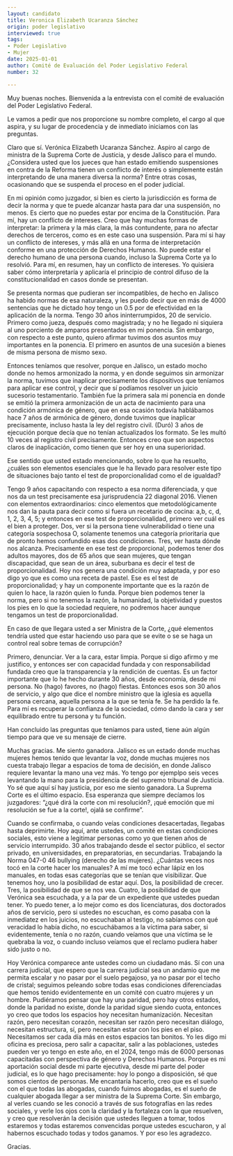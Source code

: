 ```yaml
---
layout: candidato
title: Veronica Elizabeth Ucaranza Sánchez
origin: poder legislativo
interviewed: true
tags:
- Poder Legislativo
- Mujer
date: 2025-01-01
author: Comité de Evaluación del Poder Legislativo Federal
number: 32

---
```


Muy buenas noches. Bienvenida a la entrevista con el comité de evaluación del Poder Legislativo Federal.

Le vamos a pedir que nos proporcione su nombre completo, el cargo al que aspira, y su lugar de procedencia y de inmediato iniciamos con las preguntas.

Claro que sí. Verónica Elizabeth Ucaranza Sánchez. Aspiro al cargo de ministra de la Suprema Corte de Justicia, y desde Jalisco para el mundo.¿Considera usted que los jueces que han estado emitiendo suspensiones en contra de la Reforma tienen un conflicto de interés o simplemente están interpretando de una manera diversa la norma? Entre otras cosas, ocasionando que se suspenda el proceso en el poder judicial.

En mi opinión como juzgador, si bien es cierto la jurisdicción es forma de decir la norma y que te puede alcanzar hasta para dar una suspensión, no menos. Es cierto que no puedes estar por encima de la Constitución. Para mí, hay un conflicto de intereses. Creo que hay muchas formas de interpretar: la primera y la más clara, la más contundente, para no afectar derechos de terceros, como es en este caso una suspensión. Para mí si hay un conflicto de intereses, y más allá en una forma de interpretación conforme en una protección de Derechos Humanos. No puede estar el derecho humano de una persona cuando, incluso la Suprema Corte ya lo resolvió. Para mí, en resumen, hay un conflicto de intereses.
Yo quisiera saber cómo interpretaría y aplicaría el principio de control difuso de la constitucionalidad en casos donde se presentan.

Se presenta normas que pudieran ser incompatibles, de hecho en Jalisco ha habido normas de esa naturaleza, y les puedo decir que en más de 4000 sentencias que he dictado hoy tengo un 0.5 por de efectividad en la aplicación de la norma. Tengo 30 años ininterrumpidos, 20 de servicio. Primero como jueza, después como magistrada; y no he llegado ni siquiera al uno porciento de amparos presentados en mi ponencia. Sin embargo, con respecto a este punto, quiero afirmar tuvimos dos asuntos muy importantes en la ponencia. El primero en asuntos de una sucesión a bienes de misma persona de mismo sexo.

Entonces teníamos que resolver, porque en Jalisco, un estado mocho donde no hemos armonizado la norma, y en donde seguimos sin armonizar la norma, tuvimos que inaplicar precisamente los dispositivos que teníamos para aplicar ese control, y decir que sí podíamos resolver un juicio sucesorio testamentario. También fue la primera sala mi ponencia en donde se emitió la primera armonización de un acta de nacimiento para una condición armónica de género, que en esa ocasión todavía hablábamos hace 7 años de armónica de género, donde tuvimos que inaplicar precisamente, incluso hasta la ley del registro civil. (Duró) 3 años de ejecución porque decía que no tenían actualizados los formato. Se les multó 10 veces al registro civil precisamente. 
Entonces creo que son aspectos claros de inaplicación, como tienen que ser hoy en una superioridad.

Ese sentido que usted estado mencionando, sobre lo que ha resuelto, ¿cuáles son elementos esenciales que le ha llevado para resolver este tipo de situaciones bajo tanto el test de proporcionalidad como el de igualdad?

Tengo 9 años capacitando con respecto a esa norma diferenciada, y que nos da un test precisamente esa jurisprudencia 22 diagonal 2016. Vienen con elementos extraordinarios: cinco elementos que metodológicamente nos dan la pauta para decir como si fuera un recetario de cocina: a,b, c, d, 1, 2, 3, 4, 5; y entonces en ese test de proporcionalidad, primero ver cuál es el bien a proteger. Dos, ver si la persona tiene vulnerabilidad o tiene una categoría sospechosa O, solamente tenemos una categoría prioritaria que de pronto hemos confundido esas dos condiciones. Tres, ver hasta dónde nos alcanza. Precisamente en ese test de proporcional, podemos tener dos adultos mayores, dos de 65 años que sean mujeres, que tengan discapacidad, que sean de un área, suburbana es decir el test de proporcionalidad. Hoy nos genera una condición muy adaptada, y por eso digo yo que es como una receta de pastel.  Ese es el test de proporcionalidad; y hay un componente importante que es la razón de quien lo hace, la razón quien lo funda. Porque bien podemos tener la norma, pero si no tenemos la razón, la humanidad, la objetividad y puestos los pies en lo que la sociedad requiere, no podremos hacer aunque tengamos un test de proporcionalidad.

En caso de que llegara usted a ser Ministra de la Corte, ¿qué elementos tendría usted que estar haciendo uso para que se evite o se se haga un control real sobre temas de corrupción?

Primero, denunciar. Ver a la cara, estar limpia. Porque si digo afirmo y me justifico, y entonces ser con capacidad fundada y con responsabilidad fundada creo que la transparencia y la rendición de cuentas. Es un factor importante que lo he hecho durante 30 años, desde economía, desde mi persona. No (hago) favores, no (hago) fiestas. Entonces esos son 30 años de servicio, y algo que dice el nombre ministro que la iglesia es aquella persona cercana, aquella persona a la que se tenía fe. Se ha perdido la fe. Para mí es recuperar la confianza de la sociedad, cómo dando la cara y ser equilibrado entre tu persona y tu función.

Han concluido las preguntas que teníamos para usted, tiene aún algún tiempo para que ve su mensaje de cierre.

Muchas gracias. Me siento ganadora. Jalisco es un estado donde muchas mujeres hemos tenido que levantar la voz, donde muchas mujeres nos cuesta trabajo llegar a espacios de toma de decisión, en donde Jalisco requiere levantar la mano una vez más. Yo tengo por ejemplpo seis veces levantando la mano para la presidencia de del supremo tribunal de Justicia. Yo sé que aquí sí hay justicia, por eso me siento ganadora. La Suprema Corte es el último espacio. Esa esperanza que siempre decíamos los juzgadores: “¿qué dirá la corte con mi resolución?, ¡qué emoción que mi resolución se fue a la corte!, ojalá se confirme”.

Cuando se confirmaba, o cuando veías condiciones desacertadas, llegabas hasta deprimirte. Hoy aquí, ante ustedes, un comité en estas condiciones sociales, esto viene a legitimar personas como yo que tienen años de servicio interrumpido. 30 años trabajando desde el sector público, el sector privado, en universidades, en preparatorias, en secundarias. Trabajando la Norma 047-0 46 bullying (derecho de las mujeres). ¿Cuántas veces nos tocó en la corte hacer los manuales? A mí me tocó echar lápiz en los manuales, en todas esas categorías que se tenían que visibilizar. Que tenemos hoy, uno la posibilidad de estar aquí. Dos, la posibilidad de crecer. Tres, la posibilidad de que se nos vea. Cuatro, la posibilidad de que Verónica sea escuchada, y a la par de un expediente que ustedes puedan tener. Yo puedo tener, a lo mejor como es dos licenciaturas, dos doctorados años de servicio, pero si ustedes no escuchan, es como pasaba con la inmediatez en los juicios, no escuchaban al testigo, no sabíamos con qué veracidad lo había dicho, no escuchábamos a la víctima para saber, si evidentemente, tenía o no razón, cuando veíamos que una víctima se le quebraba la voz, o cuando incluso veíamos que el reclamo pudiera haber sido justo o no.

Hoy Verónica comparece ante ustedes como un ciudadano más. Sí con una carrera judicial, que espero que la carrera judicial sea un andamio que me permita escalar y no pasar por el suelo pegajoso, ya no pasar por el techo de cristal; seguimos peleando sobre todas esas condiciones diferenciadas que hemos tenido evidentemente en un comité con cuatro mujeres y un hombre. Pudiéramos pensar que hay una paridad, pero hay otros estados, donde la paridad no existe, donde la paridad sigue siendo cuota, entonces yo creo que todos los espacios hoy necesitan humanización. Necesitan razón, pero necesitan corazón, necesitan ser razón pero necesitan diálogo, necesitan estructura, sí, pero necesitan estar con los pies en el piso. Necesitamos ser cada día más en estos espacios tan bonitos. Yo les digo mi oficina es preciosa, pero salir a capacitar, salir a las poblaciones, ustedes pueden ver yo tengo en este año, en el 2024, tengo más de 6000 personas capacitadas con perspectiva de género y Derechos Humanos. Porque es mi aportación social desde mi parte ejecutiva, desde mi parte del poder judicial, es lo que hago precisamente: hoy lo pongo a disposición, sé que somos cientos de personas. Me encantaría hacerlo, creo que es el sueño con el que todas las abogadas, cuando fuimos abogadas, es el sueño de cualquier abogada llegar a ser ministra de la Suprema Corte. Sin embargo, al verles cuando se les conoció a través de sus fotografías en las redes sociales, y verle los ojos con la claridad y la fortaleza con la que resuelven, y creo que resolverán la decisión que ustedes lleguen a tomar, todos estaremos y todas estaremos convencidas porque ustedes escucharon, y al habernos escuchado todas y todos ganamos. Y por eso les agradezco.

Gracias.

